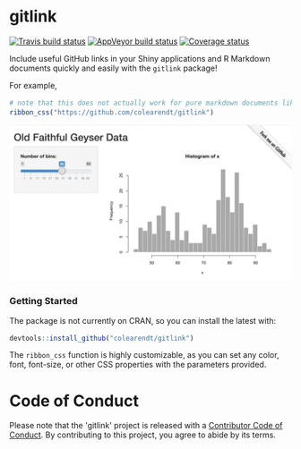 gitlink
================

[![Travis build status](https://travis-ci.org/colearendt/gitlink.svg?branch=master)](https://travis-ci.org/colearendt/gitlink)
[![AppVeyor build status](https://ci.appveyor.com/api/projects/status/github/colearendt/gitlink?branch=master&svg=true)](https://ci.appveyor.com/project/colearendt/gitlink)
[![Coverage status](https://codecov.io/gh/colearendt/gitlink/branch/master/graph/badge.svg)](https://codecov.io/github/colearendt/gitlink?branch=master)

Include useful GitHub links in your Shiny applications and R Markdown
documents quickly and easily with the `gitlink` package\!

For example,

``` r
# note that this does not actually work for pure markdown documents like this README
ribbon_css("https://github.com/colearendt/gitlink")
```

![demo Shiny application with "Fork Me on Github" ribbon](man/figures/gitlink-ex.png)

### Getting Started

The package is not currently on CRAN, so you can install the latest
with:

``` r
devtools::install_github("colearendt/gitlink")
```

The `ribbon_css` function is highly customizable, as you can set any color, font, font-size,
or other CSS properties with the parameters provided.

# Code of Conduct

Please note that the 'gitlink' project is released with a [Contributor Code of
Conduct](.github/CODE_OF_CONDUCT.md). By contributing to this project, you agree
to abide by its terms.
